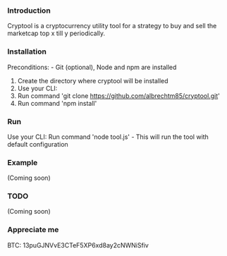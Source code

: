 ### Introduction

Cryptool is a cryptocurrency utility tool for a strategy to buy and sell the marketcap top x till y periodically.

### Installation

Preconditions:
    - Git (optional), Node and npm are installed

1. Create the directory where cryptool will be installed
2. Use your CLI: 
3. Run command 'git clone https://github.com/albrechtm85/cryptool.git'
4. Run command 'npm install' 

### Run

Use your CLI: Run command 'node tool.js'
    - This will run the tool with default configuration

### Example

(Coming soon)

### TODO

(Coming soon)

### Appreciate me

BTC: 13puGJNVvE3CTeF5XP6xd8ay2cNWNiSfiv